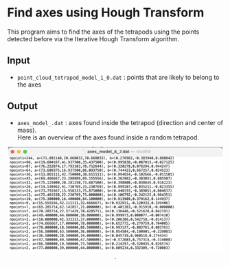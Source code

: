 # Find axes using Hough Transform 

This program aims to find the axes of the tetrapods using the points detected before via the Iterative Hough Transform algorithm.

## Input 

- `point_cloud_tetrapod_model_1_0.dat` : points that are likely to belong to the axes 

## Output 

- `axes_model_.dat` : axes found inside the tetrapod (direction and center of mass).  
Here is an overview of the axes found inside a random tetrapod.  

<p align="center">
    <img src="axes.png" alt="screenshot" width=500px>. 
</p> 
